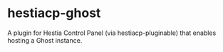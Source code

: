 # hestiacp-ghost
A plugin for Hestia Control Panel (via hestiacp-pluginable) that enables hosting a Ghost instance.
